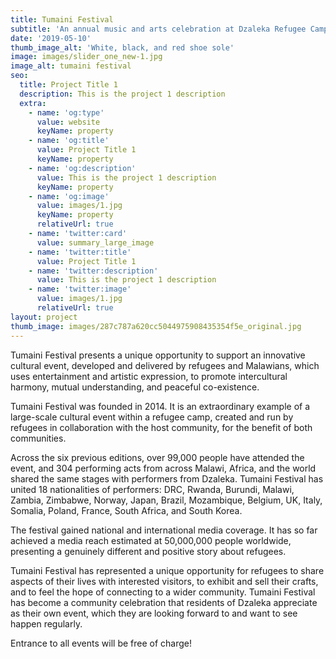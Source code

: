 ```yaml
---
title: Tumaini Festival
subtitle: 'An annual music and arts celebration at Dzaleka Refugee Camp, Malawi.'
date: '2019-05-10'
thumb_image_alt: 'White, black, and red shoe sole'
image: images/slider_one_new-1.jpg
image_alt: tumaini festival
seo:
  title: Project Title 1
  description: This is the project 1 description
  extra:
    - name: 'og:type'
      value: website
      keyName: property
    - name: 'og:title'
      value: Project Title 1
      keyName: property
    - name: 'og:description'
      value: This is the project 1 description
      keyName: property
    - name: 'og:image'
      value: images/1.jpg
      keyName: property
      relativeUrl: true
    - name: 'twitter:card'
      value: summary_large_image
    - name: 'twitter:title'
      value: Project Title 1
    - name: 'twitter:description'
      value: This is the project 1 description
    - name: 'twitter:image'
      value: images/1.jpg
      relativeUrl: true
layout: project
thumb_image: images/287c787a620cc5044975908435354f5e_original.jpg
---
```

Tumaini Festival presents a unique opportunity to support an innovative cultural event, developed and delivered by refugees and Malawians, which uses entertainment and artistic expression, to promote intercultural harmony, mutual understanding, and peaceful co-existence.

Tumaini Festival was founded in 2014. It is an extraordinary example of a large-scale cultural event within a refugee camp, created and run by refugees in collaboration with the host community, for the benefit of both communities.

Across the six previous editions, over 99,000 people have attended the event, and 304 performing acts from across Malawi, Africa, and the world shared the same stages with performers from Dzaleka. Tumaini Festival has united 18 nationalities of performers: DRC, Rwanda, Burundi, Malawi, Zambia, Zimbabwe, Norway, Japan, Brazil, Mozambique, Belgium, UK, Italy, Somalia, Poland, France, South Africa, and South Korea.

The festival gained national and international media coverage. It has so far achieved a media reach estimated at 50,000,000 people worldwide, presenting a genuinely different and positive story about refugees.

Tumaini Festival has represented a unique opportunity for refugees to share aspects of their lives with interested visitors, to exhibit and sell their crafts, and to feel the hope of connecting to a wider community. Tumaini Festival has become a community celebration that residents of Dzaleka appreciate as their own event, which they are looking forward to and want to see happen regularly.

Entrance to all events will be free of charge!
